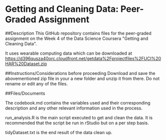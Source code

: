 # Getting and Cleaning Data: Peer-Graded Assignment

##Description
This GitHub repository contains files for the peer-graded assignment on the Week 4 of the Data Science Coursera "Getting and Cleaning Data".

It uses wearable computing data which can be downloaded at https://d396qusza40orc.cloudfront.net/getdata%2Fprojectfiles%2FUCI%20HAR%20Dataset.zip


##Instructions/Considerations before proceeding
Download and save the abovementioned zip file in your a new folder and unzip it from there.
Do not rename or edit any of the files.


##Files/Documents

The codebook.md contains the variables used and their corresponding description and any other relevant information used in the process.

run_analysis.R is the main script executed to get and clean the data. It is recommended that the script be run in rStudio but on a per step basis. 

tidyDataset.txt is the end result of the data clean up.
